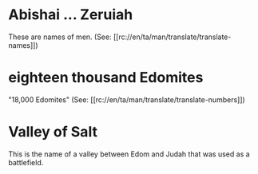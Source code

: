 # Abishai ... Zeruiah

These are names of men. (See: [[rc://en/ta/man/translate/translate-names]])

# eighteen thousand Edomites

"18,000 Edomites" (See: [[rc://en/ta/man/translate/translate-numbers]])

# Valley of Salt

This is the name of a valley between Edom and Judah that was used as a battlefield.

